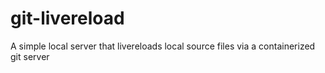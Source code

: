 # git-livereload
A simple local server that livereloads local source files via a containerized git server
